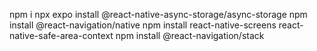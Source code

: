 npm i 
npx expo install @react-native-async-storage/async-storage
npm install @react-navigation/native
npm install react-native-screens react-native-safe-area-context
npm install @react-navigation/stack